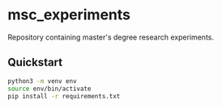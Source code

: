 # msc_experiments

Repository containing master's degree research experiments.

## Quickstart

```bash
python3 -m venv env
source env/bin/activate
pip install -r requirements.txt
```
